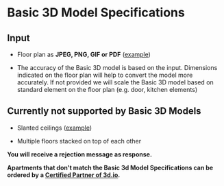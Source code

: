 # Basic 3D Model Specifications



## Input


* Floor plan as **JPEG, PNG, GIF or PDF** ([example](https://storage.3d.io/535e624259ee6b0200000484/2017-08-29_11-14-46_rsBtiq/floorplan.jpg))

* The accuracy of the Basic 3D model is based on the input. Dimensions indicated on the floor plan will help to convert the model more accurately. If not provided we will scale the Basic 3D model based on standard element on the floor plan (e.g. door, kitchen elements) 


## Currently not supported by Basic 3D Models

* Slanted ceilings ([example](https://storage.3d.io/535e624259ee6b0200000484/2017-08-29_11-38-25_9kakpS/home-2112652_960_720.jpg))

* Multiple floors stacked on top of each other

**You will receive a rejection message as response.**

**Apartments that don't match the Basic 3d Model Specifications can be ordered by a [Certified Partner of 3d.io](https://www.3d.io.com).**

